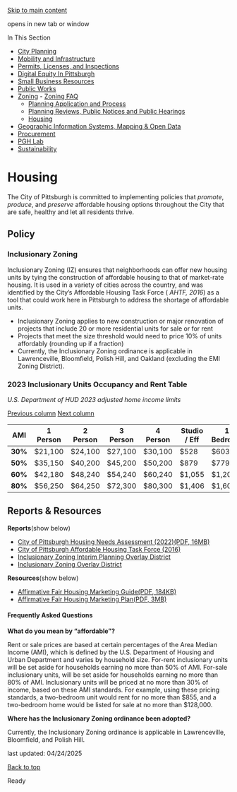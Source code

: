 [Skip to main content](https://www.pittsburghpa.gov/Business-Development/Zoning/Housing#main-content)

opens in new tab or window

In This Section

- [City Planning](https://www.pittsburghpa.gov/Business-Development/City-Planning)
- [Mobility and Infrastructure](https://www.pittsburghpa.gov/Business-Development/Mobility-and-Infrastructure)
- [Permits, Licenses, and Inspections](https://www.pittsburghpa.gov/Business-Development/Permits-Licenses-and-Inspections)
- [Digital Equity In Pittsburgh](https://www.pittsburghpa.gov/Business-Development/Digital-Equity-In-Pittsburgh)
- [Small Business Resources](https://www.pittsburghpa.gov/Business-Development/Small-Business-Resources)
- [Public Works](https://www.pittsburghpa.gov/Business-Development/Public-Works)
- [Zoning](https://www.pittsburghpa.gov/Business-Development/Zoning)  - [Zoning FAQ](https://www.pittsburghpa.gov/Business-Development/Zoning/Zoning-FAQ)
  - [Planning Application and Process](https://www.pittsburghpa.gov/Business-Development/Zoning/Planning-Application-and-Process)
  - [Planning Reviews, Public Notices and Public Hearings](https://www.pittsburghpa.gov/Business-Development/Zoning/Plan-Reviews-and-Notices)
  - [Housing](https://www.pittsburghpa.gov/Business-Development/Zoning/Housing)
- [Geographic Information Systems, Mapping & Open Data](https://www.pittsburghpa.gov/Business-Development/Geographic-Information-Systems-Mapping-Open-Data)
- [Procurement](https://www.pittsburghpa.gov/Business-Development/Procurement)
- [PGH Lab](https://www.pittsburghpa.gov/Business-Development/PGH-Lab)
- [Sustainability](https://www.pittsburghpa.gov/Business-Development/Sustainability)

# Housing

The City of Pittsburgh is committed to implementing policies that _promote_, _produce_, and _preserve_ affordable housing options throughout the City that are safe, healthy and let all residents thrive.

## Policy

### Inclusionary Zoning

Inclusionary Zoning (IZ) ensures that neighborhoods can offer new housing units by tying the construction of affordable housing to that of market-rate housing. It is used in a variety of cities across the country, and was identified by the City’s Affordable Housing Task Force ( _AHTF, 2016_) as a tool that could work here in Pittsburgh to address the shortage of affordable units.

- Inclusionary Zoning applies to new construction or major renovation of projects that include 20 or more residential units for sale or for rent
- Projects that meet the size threshold would need to price 10% of units affordably (rounding up if a fraction)
- Currently, the Inclusionary Zoning ordinance is applicable in Lawrenceville, Bloomfield, Polish Hill, and Oakland (excluding the EMI Zoning District).

### 2023 Inclusionary Units Occupancy and Rent Table

_U.S. Department of HUD 2023 adjusted home income limits_

[Previous column](https://www.pittsburghpa.gov/Business-Development/Zoning/Housing#) [Next column](https://www.pittsburghpa.gov/Business-Development/Zoning/Housing#)

| AMI | 1 Person | 2 Person | 3 Person | 4 Person | Studio / Eff | 1 Bedroom | 2 Bedroom | 3 Bedroom |
| --- | --- | --- | --- | --- | --- | --- | --- | --- |
| **30%** | $21,100 | $24,100 | $27,100 | $30,100 | $528 | $603 | $678 | $753 |
| **50%** | $35,150 | $40,200 | $45,200 | $50,200 | $879 | $779 | $1,130 | $1,255 |
| **60%** | $42,180 | $48,240 | $54,240 | $60,240 | $1,055 | $1,206 | $1,356 | $1,506 |
| **80%** | $56,250 | $64,250 | $72,300 | $80,300 | $1,406 | $1,606 | $1,808 | $2,008 |

## Reports & Resources

**Reports**(show below)

- [City of Pittsburgh Housing Needs Assessment (2022)(PDF, 16MB)](https://www.pittsburghpa.gov/files/assets/city/v/1/dcp/documents/21887_pittsburgh_hna_final_report.pdf)
- [City of Pittsburgh Affordable Housing Task Force (2016)](https://apps.pittsburghpa.gov/mayorpeduto/FinalReport_5_31_16_(1).pdf)
- [Inclusionary Zoning Interim Planning Overlay District](https://engage.pittsburghpa.gov/izodx)
- [Inclusionary Zoning Overlay District](https://engage.pittsburghpa.gov/izodx)

**Resources**(show below)

- [Affirmative Fair Housing Marketing Guide(PDF, 184KB)](https://www.pittsburghpa.gov/files/assets/city/v/2/dcp/documents/affirmative-housing/19553_affirmative_fair_housing_marketing_guide.pdf)
- [Affirmative Fair Housing Marketing Plan(PDF, 3MB)](https://www.pittsburghpa.gov/files/assets/city/v/1/dcp/documents/affirmative-housing/19554_affirmative_fair_housing_marketing_plan.pdf)

#### Frequently Asked Questions

**What do you mean by “affordable”?**

Rent or sale prices are based at certain percentages of the Area Median Income (AMI), which is defined by the U.S. Department of Housing and Urban Department and varies by household size. For-rent inclusionary units will be set aside for households earning no more than 50% of AMI. For-sale inclusionary units, will be set aside for households earning no more than 80% of AMI. Inclusionary units will be priced at no more than 30% of income, based on these AMI standards. For example, using these pricing standards, a two-bedroom unit would rent for no more than $855, and a two-bedroom home would be listed for sale at no more than $128,000.

**Where has the Inclusionary Zoning ordinance been adopted?**

Currently, the Inclusionary Zoning ordinance is applicable in Lawrenceville, Bloomfield, and Polish Hill.

last updated: 04/24/2025

[Back to top](https://www.pittsburghpa.gov/Business-Development/Zoning/Housing#body-top)

Ready

